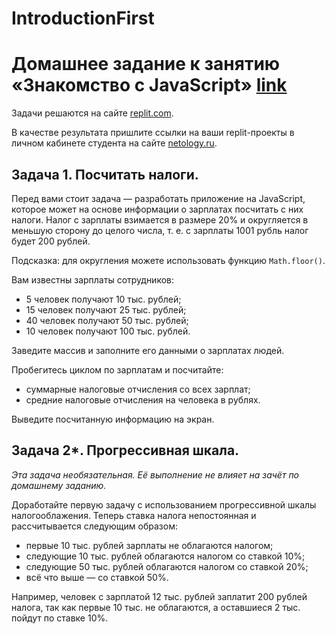 # IntroductionFirst
# Домашнее задание к занятию «Знакомство с JavaScript» [link](https://github.com/netology-code/aqabjs-homeworks/blob/main/First.md)

Задачи решаются на сайте [replit.com](https://replit.com). 

В качестве результата пришлите ссылки на ваши replit-проекты в личном кабинете студента на сайте [netology.ru](https://netology.ru).

## Задача 1. Посчитать налоги.

Перед вами стоит задача — разработать приложение на JavaScript, которое может на основе информации о зарплатах посчитать с них налоги. Налог с зарплаты взимается в размере 20% и округляется в меньшую сторону до целого числа, т. е. с зарплаты 1001 рубль налог будет 200 рублей. 

Подсказка: для округления можете использовать функцию `Math.floor()`.

Вам известны зарплаты сотрудников: 
- 5 человек получают 10 тыс. рублей;
- 15 человек получают 25 тыс. рублей;
- 40 человек получают 50 тыс. рублей;
- 10 человек получают 100 тыс. рублей. 

Заведите массив и заполните его данными о зарплатах людей.

Пробегитесь циклом по зарплатам и посчитайте:
* суммарные налоговые отчисления со всех зарплат;
* средние налоговые отчисления на человека в рублях.

Выведите посчитанную информацию на экран.

## Задача 2*. Прогрессивная шкала.

*Эта задача необязательная. Её выполнение не влияет на зачёт по домашнему заданию.* 

Доработайте первую задачу с использованием прогрессивной шкалы налогооблажения. Теперь ставка налога непостоянная и рассчитывается следующим образом:
* первые 10 тыс. рублей зарплаты не облагаются налогом;
* следующие 10 тыс. рублей облагаются налогом со ставкой 10%;
* следующие 50 тыс. рублей облагаются налогом со ставкой 20%;
* всё что выше — со ставкой 50%.

Например, человек с зарплатой 12 тыс. рублей заплатит 200 рублей налога, так как первые 10 тыс. не облагаются, а оставшиеся 2 тыс. пойдут по ставке 10%.
